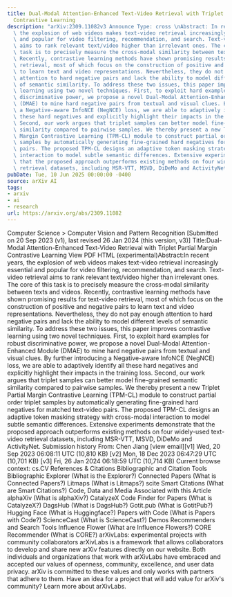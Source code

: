 ```yaml
---
title: Dual-Modal Attention-Enhanced Text-Video Retrieval with Triplet Partial Margin
  Contrastive Learning
description: "arXiv:2309.11082v3 Announce Type: cross \nAbstract: In recent years,\
  \ the explosion of web videos makes text-video retrieval increasingly essential\
  \ and popular for video filtering, recommendation, and search. Text-video retrieval\
  \ aims to rank relevant text/video higher than irrelevant ones. The core of this\
  \ task is to precisely measure the cross-modal similarity between texts and videos.\
  \ Recently, contrastive learning methods have shown promising results for text-video\
  \ retrieval, most of which focus on the construction of positive and negative pairs\
  \ to learn text and video representations. Nevertheless, they do not pay enough\
  \ attention to hard negative pairs and lack the ability to model different levels\
  \ of semantic similarity. To address these two issues, this paper improves contrastive\
  \ learning using two novel techniques. First, to exploit hard examples for robust\
  \ discriminative power, we propose a novel Dual-Modal Attention-Enhanced Module\
  \ (DMAE) to mine hard negative pairs from textual and visual clues. By further introducing\
  \ a Negative-aware InfoNCE (NegNCE) loss, we are able to adaptively identify all\
  \ these hard negatives and explicitly highlight their impacts in the training loss.\
  \ Second, our work argues that triplet samples can better model fine-grained semantic\
  \ similarity compared to pairwise samples. We thereby present a new Triplet Partial\
  \ Margin Contrastive Learning (TPM-CL) module to construct partial order triplet\
  \ samples by automatically generating fine-grained hard negatives for matched text-video\
  \ pairs. The proposed TPM-CL designs an adaptive token masking strategy with cross-modal\
  \ interaction to model subtle semantic differences. Extensive experiments demonstrate\
  \ that the proposed approach outperforms existing methods on four widely-used text-video\
  \ retrieval datasets, including MSR-VTT, MSVD, DiDeMo and ActivityNet."
pubDate: Tue, 10 Jun 2025 00:00:00 -0400
source: arXiv AI
tags:
- arxiv
- ai
- research
url: https://arxiv.org/abs/2309.11082
---
```


Computer Science > Computer Vision and Pattern Recognition
[Submitted on 20 Sep 2023 (v1), last revised 26 Jan 2024 (this version, v3)]
Title:Dual-Modal Attention-Enhanced Text-Video Retrieval with Triplet Partial Margin Contrastive Learning
View PDF HTML (experimental)Abstract:In recent years, the explosion of web videos makes text-video retrieval increasingly essential and popular for video filtering, recommendation, and search. Text-video retrieval aims to rank relevant text/video higher than irrelevant ones. The core of this task is to precisely measure the cross-modal similarity between texts and videos. Recently, contrastive learning methods have shown promising results for text-video retrieval, most of which focus on the construction of positive and negative pairs to learn text and video representations. Nevertheless, they do not pay enough attention to hard negative pairs and lack the ability to model different levels of semantic similarity. To address these two issues, this paper improves contrastive learning using two novel techniques. First, to exploit hard examples for robust discriminative power, we propose a novel Dual-Modal Attention-Enhanced Module (DMAE) to mine hard negative pairs from textual and visual clues. By further introducing a Negative-aware InfoNCE (NegNCE) loss, we are able to adaptively identify all these hard negatives and explicitly highlight their impacts in the training loss. Second, our work argues that triplet samples can better model fine-grained semantic similarity compared to pairwise samples. We thereby present a new Triplet Partial Margin Contrastive Learning (TPM-CL) module to construct partial order triplet samples by automatically generating fine-grained hard negatives for matched text-video pairs. The proposed TPM-CL designs an adaptive token masking strategy with cross-modal interaction to model subtle semantic differences. Extensive experiments demonstrate that the proposed approach outperforms existing methods on four widely-used text-video retrieval datasets, including MSR-VTT, MSVD, DiDeMo and ActivityNet.
Submission history
From: Chen Jiang [view email][v1] Wed, 20 Sep 2023 06:08:11 UTC (10,810 KB)
[v2] Mon, 18 Dec 2023 06:47:29 UTC (10,701 KB)
[v3] Fri, 26 Jan 2024 06:18:59 UTC (10,714 KB)
Current browse context:
cs.CV
References & Citations
Bibliographic and Citation Tools
Bibliographic Explorer (What is the Explorer?)
Connected Papers (What is Connected Papers?)
Litmaps (What is Litmaps?)
scite Smart Citations (What are Smart Citations?)
Code, Data and Media Associated with this Article
alphaXiv (What is alphaXiv?)
CatalyzeX Code Finder for Papers (What is CatalyzeX?)
DagsHub (What is DagsHub?)
Gotit.pub (What is GotitPub?)
Hugging Face (What is Huggingface?)
Papers with Code (What is Papers with Code?)
ScienceCast (What is ScienceCast?)
Demos
Recommenders and Search Tools
Influence Flower (What are Influence Flowers?)
CORE Recommender (What is CORE?)
arXivLabs: experimental projects with community collaborators
arXivLabs is a framework that allows collaborators to develop and share new arXiv features directly on our website.
Both individuals and organizations that work with arXivLabs have embraced and accepted our values of openness, community, excellence, and user data privacy. arXiv is committed to these values and only works with partners that adhere to them.
Have an idea for a project that will add value for arXiv's community? Learn more about arXivLabs.